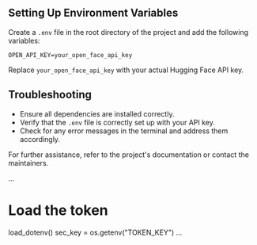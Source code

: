 ## Setting Up Environment Variables

Create a `.env` file in the root directory of the project and add the following variables:

```
OPEN_API_KEY=your_open_face_api_key
```

Replace `your_open_face_api_key` with your actual Hugging Face API key.

## Troubleshooting

- Ensure all dependencies are installed correctly.
- Verify that the `.env` file is correctly set up with your API key.
- Check for any error messages in the terminal and address them accordingly.

For further assistance, refer to the project's documentation or contact the maintainers.

...
# Load the token
  load_dotenv()
  sec_key = os.getenv("TOKEN_KEY")
...